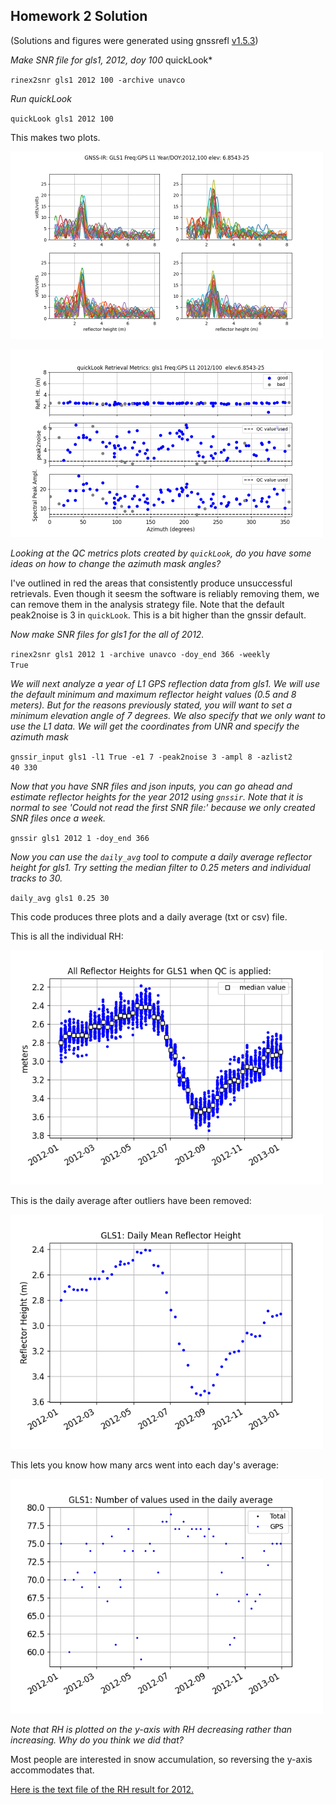## Homework 2 Solution

(Solutions and figures were generated using gnssrefl [v1.5.3](https://pypi.org/project/gnssrefl/1.5.3/))

*Make SNR file for gls1, 2012, doy 100*  quickLook*

<code>rinex2snr gls1 2012 100 -archive unavco </code>

*Run quickLook*

<code>quickLook gls1 2012 100</code>

This makes two plots.  

<img src="../_static/hw2_period.png" width="500">
<P>
<img src="../_static/hw2_summary.png" width="500">


*Looking at the QC metrics plots created by <code>quickLook</code>, do you have some ideas on how to change the azimuth mask angles?*

I've outlined in red the areas that consistently produce unsuccessful 
retrievals.  Even though it seesm the software is reliably removing them, we can remove 
them in the analysis strategy file. Note that the default 
peak2noise is 3 in <code>quickLook</code>. This is a bit higher than the gnssir default.

*Now make SNR files for gls1 for the all of 2012.*

<code>rinex2snr gls1 2012 1 -archive unavco -doy_end 366 -weekly True</code>

*We will next analyze a year of L1 GPS reflection data from gls1. We will use the default minimum and maximum 
reflector height values (0.5 and 8 meters). But for the reasons previously stated, you will want to 
set a minimum elevation angle of 7 degrees. We also specify that we only want to use the L1 data.  We will 
get the coordinates from UNR and specify the azimuth mask*

<code>gnssir_input gls1 -l1 True -e1 7 -peak2noise 3 -ampl 8 -azlist2 40 330</code>
    
*Now that you have SNR files and json inputs, you can go ahead and 
estimate reflector heights for the year 2012 using <code>gnssir</code>.
Note that it is normal to see 'Could not read the first SNR file:' because we 
only created SNR files once a week.*

<code>gnssir gls1 2012 1 -doy_end 366</code>

*Now you can use the <code>daily_avg</code> tool to compute a daily average reflector height for gls1. 
Try setting the median filter to 0.25 meters and individual tracks to 30.*

<code>daily_avg gls1 0.25 30</code>

This code produces three plots and a daily average (txt or csv) file. 

This is all the individual RH:

<img src="../_static/gls1-av.png" width="500">

This is the daily average after outliers have been removed:

<img src="../_static/gls1-av2.png" width="500">

This lets you know how many arcs went into each day's average:

<img src="../_static/gls1-av3.png" width="500">

*Note that RH is plotted on the y-axis with RH decreasing rather than increasing. Why do you think we did that?*

Most people are interested in snow accumulation, so reversing the y-axis accommodates that.

[Here is the text file of the RH result for 2012.](gls1_dailyRH.txt)

